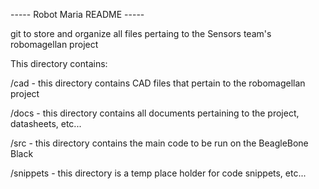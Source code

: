 ----- Robot Maria README -----

git to store and organize all files pertaing to the Sensors team's robomagellan project

This directory contains:

/cad - this directory contains CAD files that pertain to the robomagellan project

/docs - this directory contains all documents pertaining to the project, datasheets, etc...

/src - this directory contains the main code to be run on the BeagleBone Black

/snippets - this directory is a temp place holder for code snippets, etc... 
